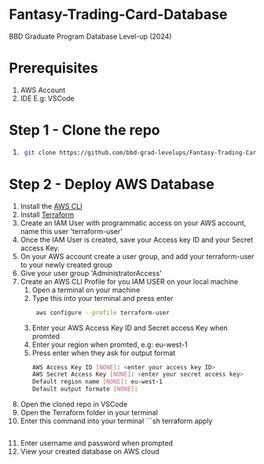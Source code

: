 # Fantasy-Trading-Card-Database
BBD Graduate Program Database Level-up (2024)

# Prerequisites
1. AWS Account
2. IDE E.g: VSCode

# Step 1 - Clone the repo
1. ```sh
    git clone https://github.com/bbd-grad-levelups/Fantasy-Trading-Card-Database.git
   ```

# Step 2 - Deploy AWS Database
1. Install the [AWS CLI](http://www.howtogeek.com)
2. Install [Terraform](https://developer.hashicorp.com/terraform/install)
3. Create an IAM User with programmatic access on your AWS account, name this user 'terraform-user'
4. Once the IAM User is created, save your Access key ID and your Secret access Key.
5. On your AWS account create a user group, and add your terraform-user to your newly created group
6. Give your user group 'AdministratorAccess'
7. Create an AWS CLI Profile for you IAM USER on your local machine
    1. Open a terminal on your machine
    2. Type this into your terminal and press enter
       ```sh
        aws configure --profile terraform-user
       ```
    3. Enter your AWS Access Key ID and Secret access Key when promted
    4. Enter your region when promted, e.g: eu-west-1
    5. Press enter when they ask for output format
        ```sh
        AWS Access Key ID [NONE]: <enter your access key ID>
        AWS Secret Access Key [NONE]: <enter your secret access key>
        Default region name [NONE]: eu-west-1
        Default output formate [NONE]: 
       ```
8. Open the cloned repo in VSCode
9. Open the Terraform folder in your terminal
10. Enter this command into your terminal
        ```sh
        terraform apply
       ```
11. Enter username and password when prompted
12. View your created database on AWS cloud


